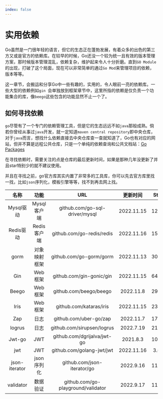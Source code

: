 ```yaml
---
index: false
---
```

# 实用依赖

Go虽然是一门很年轻的语言，但它的生态正在蓬勃发展，有着众多的出色的第三方又或是官方的依赖库。在较早的时候，Go还没一个较为统一且有效的版本管理方案，那时候版本管理混乱，依赖复杂，维护起来令人十分折磨。直到`GO Module`的出现，打破了这个局面，现在可以非常简单的通过`Go Mod`来管理项目的依赖，版本等等。

这一章节，会搬运和分享Go中一些有趣的，实用的，令人眼前一亮的依赖库。一些大型的依赖例如`gin `会单独放到框架章节中，这里所指的依赖是仅负责一个功能集合的库，像`beego`这些包含的功能显然不止一个了。



## 如何寻找依赖

`go`尽管有了一个专门的依赖管理工具，但是它的生态远远不如`java`那般成熟。倘若你曾经从事过`java`开发，就一定知道`maven central repository`即中央仓库，对于`java`而言，想找什么依赖直接去中央仓库查一查就知道了，Go也有对应的网站，但并不算是远程公共仓库，只是一个单纯的依赖查询和公共文档站：[Go Packages](https://pkg.go.dev/)

在寻找依赖时，需要关注的点是仓库的最后更新时间，如果是那种几年没更新了并且star特别少的就不建议使用。

并且在寻找之前，go官方库其实内置了非常多的工具库，你可以先去官方库里找一找，比如`json`序列化，模板引擎等等，找不到再去网上找。

|     名称      |     功能     |                URL                 |  更新时间  | Star  |
| :-----------: | :----------: | :--------------------------------: | :--------: | :---: |
|   Mysql驱动   | Mysql客户端  |   github.com/go-sql-driver/mysql   | 2022.11.15 | 12.8k |
|   Redis驱动   | Redis客户端  |     github.com/go-redis/redis      | 2022.11.16 | 15.9k |
|     gorm      | 对象映射框架 |      github.com/go-gorm/gorm       | 2022.11.13 | 30.4k |
|      Gin      |   Web框架    |      github.com/gin-gonic/gin      | 2022.11.15 | 64.4k |
|     Beego     |   Web框架    |       github.com/beego/beego       | 2022.11.8  | 29.1k |
|     Iris      |   Web框架    |      github.com/kataras/iris       | 2022.11.15 | 23.2k |
|      Zap      |     日志     |       github.com/uber-go/zap       | 2022.11.7  | 17.4k |
|    logrus     |     日志     |     github.com/sirupsen/logrus     | 2022.7.19  | 21.7k |
|    Jwt-go     |     JWT      |    github.com/dgrijalva/jwt-go     |  2021.8.3  | 10.5k |
|      jwt      |     JWT      |     github.com/golang-jwt/jwt      | 2022.11.16 | 3.6k  |
| json-iterator |  json序列化  |    github.com/json-iterator/go     | 2022.9.16  | 11.5k |
|   validator   |   数据验证   | github.com/go-playground/validator | 2022.9.17  | 11.8k |